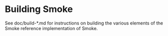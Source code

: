 Building Smoke
================

See doc/build-*.md for instructions on building the various
elements of the Smoke reference implementation of Smoke.
